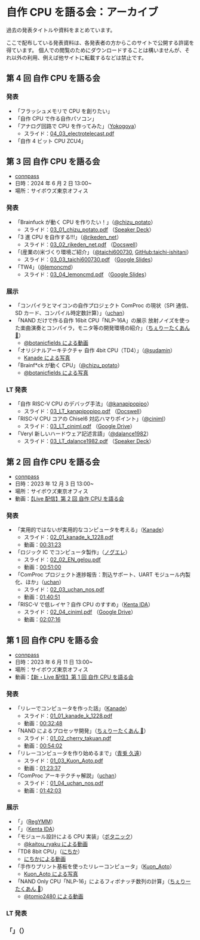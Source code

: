 # 自作 CPU を語る会：アーカイブ

過去の発表タイトルや資料をまとめています。

ここで配布している発表資料は、各発表者の方からこのサイトで公開する許諾を得ています。
個人での閲覧のためにダウンロードすることは構いませんが、それ以外の利用、例えば他サイトに転載するなどは禁止です。

## 第 4 回 自作 CPU を語る会

### 発表

- 「フラッシュメモリで CPU を創りたい」
- 「自作 CPU で作る自作パソコン」
- 「アナログ回路で CPU を作ってみた」（[Yokogoya](https://x.com/electrotelecast)）
  - スライド：[04_03_electrotelecast.pdf](./04_03_electrotelecast.pdf)
- 「自作 4 ビット CPU ZCU4」

## 第 3 回 自作 CPU を語る会

- [connpass](https://makecpu.connpass.com/event/316964/)
- 日時：2024 年 6 月 2 日 13:00~
- 場所：サイボウズ東京オフィス

### 発表

- 「Brainfuck が動く CPU を作りたい！」（[@chizu_potato](https://x.com/chizu_potato)）
  - スライド：[03_01_chizu_potato.pdf](./03_01_chizu_potato.pdf)
    （[Speaker Deck](https://speakerdeck.com/chizuchizu/bfgadong-kucpuwozuo-ritai-at-di-3hui-cpuwoyu-ruhui)）
- 「3 進 CPU を自作する!!!」（[@rikeden_net](https://x.com/rikeden_net)）
  - スライド：[03_02_rikeden_net.pdf](./03_02_rikeden_net.pdf)
    （[Docswell](https://www.docswell.com/s/4857820990/51JPW7-2024-06-03-112949/1)）
- 「(産業の)米づくり環境ご紹介」（[@taichi600730](https://x.com/taichi600730), [GitHub:taichi-ishitani](https://github.com/taichi-ishitani)）
  - スライド：[03_03_taichi600730.pdf](./03_03_taichi600730.pdf)
    （[Google Slides](https://docs.google.com/presentation/d/1RfzJfd0PNT6uFOP8tpxMzac5SWYoboAAiAqh0-OECHw/)）
- 「TW4」（[@lemoncmd](https://x.com/lemoncmd)）
  - スライド：[03_04_lemoncmd.pdf](./03_04_lemoncmd.pdf)
    （[Google Slides](https://docs.google.com/presentation/d/1rTJr_v3NsTocMbiTfFQvhxRC38PBzmWuMPdYi1oUnTU/)）

### 展示

- 「コンパイラとマイコンの自作プロジェクト ComProc の現状（SPI 通信、SD カード、コンパイル時定数計算）」（[uchan](https://twitter.com/uchan_nos)）
- 「NAND だけで作る自作 16bit CPU「NLP-16A」の展示 放射ノイズを使った楽曲演奏とコンパイラ，モニタ等の開発環境の紹介」（[ちぇりーたくあん 🍒](https://twitter.com/cherry_takuan)）
  - [@botanicfields による動画](https://x.com/botanicfields/status/1797166587927244969)
- 「オリジナルアーキテクチャ 自作 4bit CPU（TD4）」（[@sudamin](https://x.com/sudamin)）
  - [Kanade による写真](https://x.com/kanade_k_1228/status/1797156545979133989)
- 「Brainf\*ck が動く CPU」（[@chizu_potato](https://x.com/chizu_potato)）
  - [@botanicfields による写真](https://x.com/botanicfields/status/1797172701997728071)

### LT 発表

- 「自作 RISC-V CPU のデバッグ手法」（[@kanapipopipo](https://x.com/kanapipopipo)）
  - スライド：[03_LT_kanapipopipo.pdf](./03_LT_kanapipopipo.pdf)
    （[Docswell](https://www.docswell.com/s/2700235/Z8G797-makecpu-3-lt)）
- 「RISC-V CPU コアの Chisel6 対応ハマりポイント」（[@ciniml](https://x.com/ciniml)）
  - スライド：[03_LT_ciniml.pdf](./03_LT_ciniml.pdf)
    （[Google Drive](https://drive.google.com/file/d/1ud9jxEUToDSTgf_5NuCicAKyXP4Dd5nx/)）
- 「Veryl 新しいハードウェア記述言語」（[@dalance1982](https://x.com/dalance1982)）
  - スライド：[03_LT_dalance1982.pdf](./03_LT_dalance1982.pdf)
    （[Speaker Deck](https://speakerdeck.com/dalance/make-cpu-number-3-dalance)）

## 第 2 回 自作 CPU を語る会

- [connpass](https://makecpu.connpass.com/event/287012/)
- 日時：2023 年 12 月 3 日 13:00~
- 場所：サイボウズ東京オフィス
- 動画：[【Live 配信】第 2 回 自作 CPU を語る会](https://www.youtube.com/watch?v=z3vTB7g9m0E)

### 発表

- 「実用的ではないが実用的なコンピュータを考える」（[Kanade](https://twitter.com/kanade_k_1228)）
  - スライド：[02_01_kanade_k_1228.pdf](./02_01_kanade_k_1228.pdf)
  - 動画：[00:31:23](https://youtu.be/z3vTB7g9m0E?t=1883)
- 「ロジック IC でコンピュータ製作」（[ノグエレ](https://twitter.com/EN_gelou)）
  - スライド：[02_02_EN_gelou.pdf](./02_02_EN_gelou.pdf)
  - 動画：[00:51:00](https://youtu.be/z3vTB7g9m0E?t=3060)
- 「ComProc プロジェクト進捗報告：割込サポート、UART モジュール内製化、ほか」（[uchan](https://twitter.com/uchan_nos)）
  - スライド：[02_03_uchan_nos.pdf](./02_03_uchan_nos.pdf)
  - 動画：[01:40:51](https://youtu.be/z3vTB7g9m0E?t=6051)
- 「RISC-V で低レイヤ？自作 CPU のすすめ」（[Kenta IDA](https://twitter.com/ciniml)）
  - スライド：[02_04_ciniml.pdf](./02_04_ciniml.pdf)
    （[Google Drive](https://drive.google.com/file/d/1OVdfhbqDbcoy8LybBNTGfAoDPsdJcvFe/)）
  - 動画：[02:07:16](https://youtu.be/z3vTB7g9m0E?t=7636)

## 第 1 回 自作 CPU を語る会

- [connpass](https://connpass.com/event/278142/)
- 日時：2023 年 6 月 11 日 13:00~
- 場所：サイボウズ東京オフィス
- 動画：[【新・Live 配信】第 1 回 自作 CPU を語る会](https://www.youtube.com/watch?v=NUgVnmfoVVY)

### 発表

- 「リレーでコンピュータを作った話」（[Kanade](https://twitter.com/kanade_k_1228)）
  - スライド：[01_01_kanade_k_1228.pdf](./01_01_kanade_k_1228.pdf)
  - 動画：[00:32:48](https://youtu.be/NUgVnmfoVVY?t=1968)
- 「NAND によるプロセッサ開発」（[ちぇりーたくあん 🍒](https://twitter.com/cherry_takuan)）
  - スライド：[01_02_cherry_takuan.pdf](./01_02_cherry_takuan.pdf)
  - 動画：[00:54:02](https://youtu.be/NUgVnmfoVVY?t=3242)
- 「リレーコンピュータを作り始めるまで」（[青兎 久遠](https://twitter.com/Kuon_Aoto)）
  - スライド：[01_03_Kuon_Aoto.pdf](./01_03_Kuon_Aoto.pdf)
  - 動画：[01:23:37](https://youtu.be/NUgVnmfoVVY?t=5017)
- 「ComProc アーキテクチャ解説」（[uchan](https://twitter.com/uchan_nos)）
  - スライド：[01_04_uchan_nos.pdf](./01_04_uchan_nos.pdf)
  - 動画：[01:42:03](https://youtu.be/NUgVnmfoVVY?t=6123)

### 展示

- 「」（[RegYMM](https:///twitter.com/regymm0)）
- 「」（[Kenta IDA](https://twitter.com/ciniml)）
- 「モジュール設計による CPU 実装」（[ボタニック](https://twitter.com/botanicfields)）
  - [@kaitou_ryaku による動画](https://x.com/kaitou_ryaku/status/1667785573518700549)
- 「TD8 8bit CPU」（[にちか](https://x.com/lxacas)）
  - [にちかによる動画](https://x.com/lxacas/status/1667812937699061761)
- 「手作りプリント基板を使ったリレーコンピュータ」（[Kuon_Aoto](https://x.com/Kuon_Aoto)）
  - [Kuon_Aoto による写真](https://x.com/Kuon_Aoto/status/1667796560674181120)
- 「NAND Only CPU「NLP-16」によるフィボナッチ数列の計算」（[ちぇりーたくあん 🍒](https://twitter.com/cherry_takuan)）
  - [@tomio2480 による動画](https://x.com/tomio2480/status/1667776817632284672)

### LT 発表

### 「」（）
